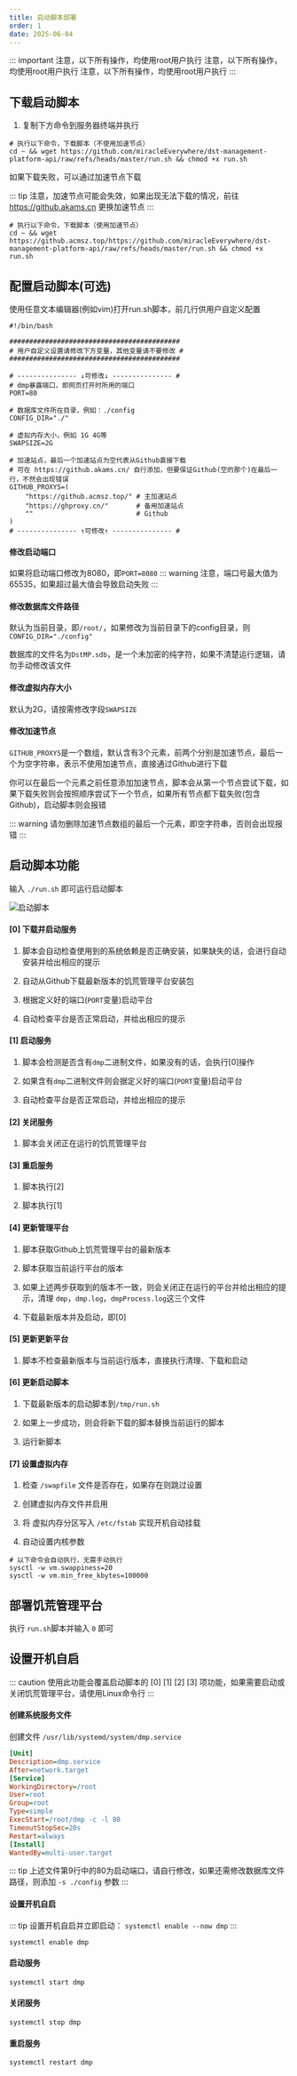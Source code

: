 ```yaml
---
title: 启动脚本部署
order: 1
date: 2025-06-04
---
```


::: important
注意，以下所有操作，均使用root用户执行
注意，以下所有操作，均使用root用户执行
注意，以下所有操作，均使用root用户执行
:::

## 下载启动脚本

1. 复制下方命令到服务器终端并执行

```shell
# 执行以下命令，下载脚本（不使用加速节点）
cd ~ && wget https://github.com/miracleEverywhere/dst-management-platform-api/raw/refs/heads/master/run.sh && chmod +x run.sh
```

如果下载失败，可以通过加速节点下载

::: tip
注意，加速节点可能会失效，如果出现无法下载的情况，前往 https://github.akams.cn 更换加速节点
:::
```shell
# 执行以下命令，下载脚本（使用加速节点）
cd ~ && wget https://github.acmsz.top/https://github.com/miracleEverywhere/dst-management-platform-api/raw/refs/heads/master/run.sh && chmod +x run.sh
```

## 配置启动脚本(可选)

使用任意文本编辑器(例如vim)打开run.sh脚本，前几行供用户自定义配置

```shell
#!/bin/bash

###########################################
# 用户自定义设置请修改下方变量，其他变量请不要修改 #
###########################################

# --------------- ↓可修改↓ --------------- #
# dmp暴露端口，即网页打开时所用的端口
PORT=80

# 数据库文件所在目录，例如：./config
CONFIG_DIR="./"

# 虚拟内存大小，例如 1G 4G等
SWAPSIZE=2G

# 加速站点，最后一个加速站点为空代表从Github直接下载
# 可在 https://github.akams.cn/ 自行添加，但要保证Github(空的那个)在最后一行，不然会出现错误
GITHUB_PROXYS=(
    "https://github.acmsz.top/" # 主加速站点
    "https://ghproxy.cn/"       # 备用加速站点
    ""                          # Github
)
# --------------- ↑可修改↑ --------------- #
```

#### 修改启动端口

如果将启动端口修改为8080，即`PORT=8080`
::: warning
注意，端口号最大值为65535，如果超过最大值会导致启动失败
:::

#### 修改数据库文件路径

默认为当前目录，即`/root/`，如果修改为当前目录下的config目录，则 `CONFIG_DIR="./config"`

数据库的文件名为`DstMP.sdb`，是一个未加密的纯字符，如果不清楚运行逻辑，请勿手动修改该文件

#### 修改虚拟内存大小

默认为2G，请按需修改字段`SWAPSIZE`

#### 修改加速节点

`GITHUB_PROXYS`是一个数组，默认含有3个元素，前两个分别是加速节点，最后一个为空字符串，表示不使用加速节点，直接通过Github进行下载

你可以在最后一个元素之前任意添加加速节点，脚本会从第一个节点尝试下载，如果下载失败则会按照顺序尝试下一个节点，如果所有节点都下载失败(包含Github)，启动脚本则会报错

::: warning
请勿删除加速节点数组的最后一个元素，即空字符串，否则会出现报错
:::

## 启动脚本功能

输入 `./run.sh` 即可运行启动脚本

![启动脚本](assets/running-run-sh.png)

#### [0] 下载并启动服务
1. 脚本会自动检查使用到的系统依赖是否正确安装，如果缺失的话，会进行自动安装并给出相应的提示

2. 自动从Github下载最新版本的饥荒管理平台安装包

3. 根据定义好的端口(`PORT`变量)启动平台

4. 自动检查平台是否正常启动，并给出相应的提示

#### [1] 启动服务
1. 脚本会检测是否含有`dmp`二进制文件，如果没有的话，会执行[0]操作

2. 如果含有`dmp`二进制文件则会据定义好的端口(`PORT`变量)启动平台

3. 自动检查平台是否正常启动，并给出相应的提示

#### [2] 关闭服务
1. 脚本会关闭正在运行的饥荒管理平台

#### [3] 重启服务
1. 脚本执行[2]

2. 脚本执行[1]

#### [4] 更新管理平台
1. 脚本获取Github上饥荒管理平台的最新版本

2. 脚本获取当前运行平台的版本

3. 如果上述两步获取到的版本不一致，则会关闭正在运行的平台并给出相应的提示，清理 `dmp`，`dmp.log`，`dmpProcess.log`这三个文件

4. 下载最新版本并及启动，即[0]

#### [5] 更新更新平台
1. 脚本不检查最新版本与当前运行版本，直接执行清理、下载和启动

#### [6] 更新启动脚本
1. 下载最新版本的启动脚本到`/tmp/run.sh`

2. 如果上一步成功，则会将新下载的脚本替换当前运行的脚本

3. 运行新脚本

#### [7] 设置虚拟内存
1. 检查 `/swapfile` 文件是否存在，如果存在则跳过设置

2. 创建虚拟内存文件并启用

3. 将 虚拟内存分区写入 `/etc/fstab` 实现开机自动挂载

4. 自动设置内核参数
```shell
# 以下命令会自动执行，无需手动执行
sysctl -w vm.swappiness=20
sysctl -w vm.min_free_kbytes=100000
```

## 部署饥荒管理平台
执行 `run.sh`脚本并输入 `0` 即可

## 设置开机自启
::: caution
使用此功能会覆盖启动脚本的 [0] [1] [2] [3] 项功能，如果需要启动或关闭饥荒管理平台，请使用Linux命令行
:::

#### 创建系统服务文件
创建文件 `/usr/lib/systemd/system/dmp.service`

```ini
[Unit]
Description=dmp.service
After=network.target
[Service]
WorkingDirectory=/root
User=root
Group=root
Type=simple
ExecStart=/root/dmp -c -l 80
TimeoutStopSec=20s
Restart=always
[Install]
WantedBy=multi-user.target
```

::: tip
上述文件第9行中的80为启动端口，请自行修改，如果还需修改数据库文件路径，则添加 `-s ./config` 参数
:::

#### 设置开机自启
::: tip
设置开机自启并立即启动： `systemctl enable --now dmp`
:::

```shell
systemctl enable dmp
```

#### 启动服务
```shell
systemctl start dmp
```

#### 关闭服务
```shell
systemctl stop dmp
```

#### 重启服务
```shell
systemctl restart dmp
```
